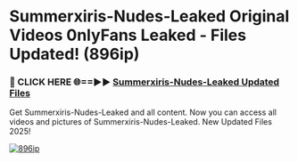 # Summerxiris-Nudes-Leaked Original Videos 0nlyFans Leaked - Files Updated! (896ip)

<h3>🔴 CLICK HERE 🌐==►► <a href="https://tinyurl.com/yc6ubb5a" rel="nofollow">Summerxiris-Nudes-Leaked Updated Files</a></h3>

Get Summerxiris-Nudes-Leaked and all content. Now you can access all videos and pictures of Summerxiris-Nudes-Leaked. New Updated Files 2025!

[![896ip](https://i.imgur.com/7eu0CRL.gif)](https://tinyurl.com/yc6ubb5a)
